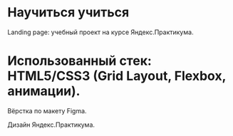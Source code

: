 # Научиться учиться

Landing page: учебный проект на курсе Яндекс.Практикума.

# Использованный стек: HTML5/CSS3 (Grid Layout, Flexbox, анимации).

Вёрстка по макету Figma.

Дизайн Яндекс.Практикума.
